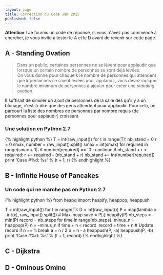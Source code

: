 ```yaml
---
layout: page
title: Correction du Code Jam 2015
published: false
---
```


<p class="message"><strong>Attention !</strong> Je fournis un code de réponse, si vous n'avez pas commencé à chercher, je vous invite à tester le A et le D avant de revenir sur cette page.</p>

## A - Standing Ovation

> Dans un public, certaines personnes ne se lèvent pour applaudir que lorsque un certain nombre de personnes se sont déjà levées.<br />
On vous donne pour chaque <em>k</em> le nombre de personnes qui attendent que <em>k</em> personnes se soient levées pour applaudir, vous devez indiquer le nombre minimum de personnes à ajouter pour créer une <em>standing ovation</em>.

Il suffisait de simuler un ajout de personnes de la salle dès qu'il y a un blocage, c'est-à-dire que des gens attendent pour applaudir. Pour cela, on parcourt la liste des nombres de personnes par nombre requis (de personnes pour applaudir) croissant.

### Une solution en Python 2.7

{% highlight python %}
T = int(raw_input())
for t in range(T):
    nb_stand = 0
    r = 0
    smax, number = raw_input().split()
    smax = int(smax)
    for required in range(smax + 1):
        if number[required] == '0':
            continue
        if nb_stand + r < required:
            r += required - (nb_stand + r)
        nb_stand += int(number[required])
    print 'Case #%d: %s' % (t + 1, r)
{% endhighlight %}

## B - Infinite House of Pancakes

### Un code qui ne marche pas en Python 2.7

{% highlight python %}
from heapq import heapify, heappop, heappush

T = int(raw_input())
for t in range(T):
    D = int(raw_input())
    P = map(lambda x: -int(x), raw_input().split())  # Max-heap
    save = P[:]
    heapify(P)
    nb_steps = -min(P)
    record = nb_steps
    for time in range(nb_steps):
        minus_n = heappop(P)
        n = -minus_n
        if time + n < record:
            record = time + n  # Update record
        if n == 1:
            break
        a = n / 2
        b = n - a
        heappush(P, -a)
        heappush(P, -b)
    print 'Case #%d: %s' % (t + 1, record)
{% endhighlight %}

## C - Dijkstra



## D - Ominous Omino
